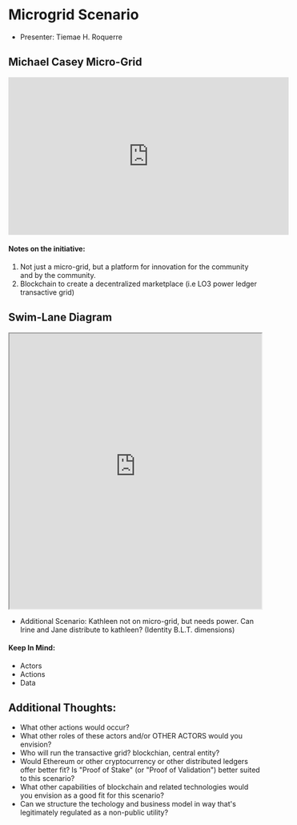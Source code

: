 # Microgrid Scenario

* Presenter: Tiemae H. Roquerre

## **Michael Casey Micro-Grid**
<iframe width="560" height="315" src="https://www.youtube.com/embed/gBFzJ1kZQu4" frameborder="0" allow="autoplay; encrypted-media" allowfullscreen></iframe>

#### **Notes on the initiative:**
1. Not just a micro-grid, but a platform for innovation for the community and by the community.
2. Blockchain to create a decentralized marketplace (i.e LO3 power ledger transactive grid)

## **Swim-Lane Diagram**
<iframe width="100%" height="550" src="https://www.websequencediagrams.com/cgi-bin/cdraw?lz=dGl0bGUgTWljcm8tZ3JpZCBTY2VuYXJpbwoKCm5vdGUgcmlnaHQgb2YgSXJpbmU6AAEGIGdlbmVyYXRlcyAxMEtXaCwgY29uc3VtZXMgMTVLV2ggAC0PSmFuZToAAQUgcHJvZHVjZXMgMgAlFABuBmxlZgAsCwBsBmFuZAA7BnZvdGUgb24gZ292ZXJuYW5jZQpKYW5lLS0-LQCBHAcAYwV0cmFuc21pdHMgAFMFAIE5BS0-AEYMcGF5cyAkMSBVU0QAYxRQYXltZW50IGF1dG9tYXRpY2FsbHkgdHJpZ2dlcmVkIGJ5AIFuB3B0aW9uIG9mAGMGCgoK&s=napkin"></iframe>


* Additional Scenario: Kathleen not on micro-grid, but needs power. Can Irine and Jane distribute to kathleen? (Identity B.L.T. dimensions)

#### **Keep In Mind:**
* Actors
* Actions
* Data

## **Additional Thoughts:**
* What other actions would occur?
* What other roles of these actors and/or OTHER ACTORS would you envision?
* Who will run the transactive grid? blockchian, central entity?
* Would Ethereum or other cryptocurrency or other distributed ledgers offer better fit?  Is "Proof of Stake" (or "Proof of Validation") better suited to this scenario?
* What other capabilities of blockchain and related technologies would you envision as a good fit for this scenario? 
* Can we structure the techology and business model in way that's legitimately regulated as a non-public utility?

